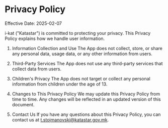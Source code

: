# Privacy Policy

Effective Date: 2025-02-07

i-kat ("Katastar") is committed to protecting your privacy. This Privacy Policy explains how we handle user information.

1. Information Collection and Use
The App does not collect, store, or share any personal data, usage data, or any other information from users.

2. Third-Party Services
The App does not use any third-party services that collect data from users.

3. Children's Privacy
The App does not target or collect any personal information from children under the age of 13.

4. Changes to This Privacy Policy
We may update this Privacy Policy from time to time. Any changes will be reflected in an updated version of this document.

5. Contact Us
If you have any questions about this Privacy Policy, you can contact us at t.stojmanovski@katastar.gov.mk.
